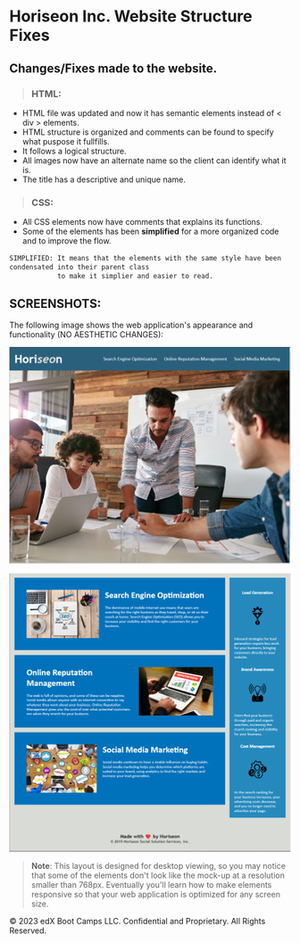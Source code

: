 # Horiseon Inc. Website Structure Fixes

## Changes/Fixes made to the website.
> ### HTML:

* HTML file was updated and now it has semantic elements instead of < div > elements.
* HTML structure is organized and comments can be found to specify what puspose it fullfills.
* It follows a logical structure.
* All images now have an alternate name so the client can identify what it is.
* The title has a descriptive and unique name.

>### CSS: 
* All CSS elements now have comments that explains its functions.
* Some of the elements has been **simplified** for a more organized code and to improve the flow.

```
SIMPLIFIED: It means that the elements with the same style have been condensated into their parent class
            to make it simplier and easier to read.
```


## SCREENSHOTS:

The following image shows the web application's appearance and functionality (NO AESTHETIC CHANGES):

![The Horiseon webpage includes a navigation bar, a header image, and cards with text and images at the bottom of the page.](./assets/images/Website%201.png)

![The Horiseon webpage includes a navigation bar, a header image, and cards with text and images at the bottom of the page.](./assets/images/Website%202.png)

> **Note**: This layout is designed for desktop viewing, so you may notice that some of the elements don't look like the mock-up at a resolution smaller than 768px. Eventually you'll learn how to make elements responsive so that your web application is optimized for any screen size.

© 2023 edX Boot Camps LLC. Confidential and Proprietary. All Rights Reserved.
